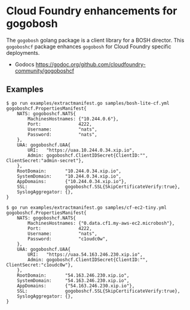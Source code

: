 # Cloud Foundry enhancements for gogobosh

The `gogobosh` golang package is a client library for a BOSH director. This `gogoboshcf` package enhances `gogobosh` for Cloud Foundry specific deployments.

* Godocs https://godoc.org/github.com/cloudfoundry-community/gogoboshcf

## Examples

```
$ go run examples/extractmanifest.go samples/bosh-lite-cf.yml
gogoboshcf.PropertiesManifest{
    NATS: gogoboshcf.NATS{
        MachinesHostnames: {"10.244.0.6"},
        Port:              4222,
        Username:          "nats",
        Password:          "nats",
    },
    UAA: gogoboshcf.UAA{
        URI:   "https://uaa.10.244.0.34.xip.io",
        Admin: gogoboshcf.ClientIDSecret{ClientID:"", ClientSecret:"admin-secret"},
    },
    RootDomain:       "10.244.0.34.xip.io",
    SystemDomain:     "10.244.0.34.xip.io",
    AppDomains:       {"10.244.0.34.xip.io"},
    SSL:              gogoboshcf.SSL{SkipCertificateVerify:true},
    SyslogAggregator: {},
}
```

```
$ go run examples/extractmanifest.go samples/cf-ec2-tiny.yml
gogoboshcf.PropertiesManifest{
    NATS: gogoboshcf.NATS{
        MachinesHostnames: {"0.data.cf1.my-aws-ec2.microbosh"},
        Port:              4222,
        Username:          "nats",
        Password:          "c1oudc0w",
    },
    UAA: gogoboshcf.UAA{
        URI:   "https://uaa.54.163.246.230.xip.io",
        Admin: gogoboshcf.ClientIDSecret{ClientID:"", ClientSecret:"c1oudc0w"},
    },
    RootDomain:       "54.163.246.230.xip.io",
    SystemDomain:     "54.163.246.230.xip.io",
    AppDomains:       {"54.163.246.230.xip.io"},
    SSL:              gogoboshcf.SSL{SkipCertificateVerify:true},
    SyslogAggregator: {},
}
```
